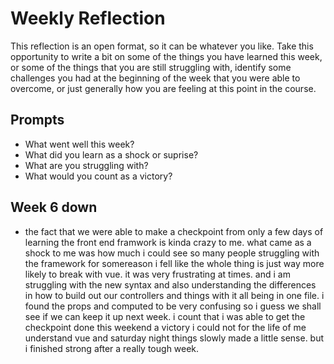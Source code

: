 # Weekly Reflection

This reflection is an open format, so it can be whatever you like. Take this opportunity to write a bit on some of the things you have learned this week, or some of the things that you are still struggling with, identify some challenges you had at the beginning of the week that you were able to overcome, or just generally how you are feeling at this point in the course.

## Prompts

- What went well this week?
- What did you learn as a shock or suprise?
- What are you struggling with?
- What would you count as a victory?

## Week 6 down

- the fact that we were able to make a checkpoint from only a few days of learning the front end framwork is kinda crazy to me. what came as a shock to me was how much i could see so many people struggling with the framework for somereason i fell like the whole thing is just way more likely to break with vue. it was very frustrating at times. and i am struggling with the new syntax and also understanding the differences in how to build out our controllers and things with it all being in one file. i found the props and computed to be very confusing so i guess we shall see if we can keep it up next week. i count that i was able to get the checkpoint done this weekend a victory i could not for the life of me understand vue and saturday night things slowly made a little sense. but i finished strong after a really tough week.
